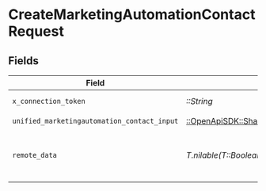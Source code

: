 # CreateMarketingAutomationContactRequest


## Fields

| Field                                                                                                                         | Type                                                                                                                          | Required                                                                                                                      | Description                                                                                                                   | Example                                                                                                                       |
| ----------------------------------------------------------------------------------------------------------------------------- | ----------------------------------------------------------------------------------------------------------------------------- | ----------------------------------------------------------------------------------------------------------------------------- | ----------------------------------------------------------------------------------------------------------------------------- | ----------------------------------------------------------------------------------------------------------------------------- |
| `x_connection_token`                                                                                                          | *::String*                                                                                                                    | :heavy_check_mark:                                                                                                            | The connection token                                                                                                          |                                                                                                                               |
| `unified_marketingautomation_contact_input`                                                                                   | [::OpenApiSDK::Shared::UnifiedMarketingautomationContactInput](../../models/shared/unifiedmarketingautomationcontactinput.md) | :heavy_check_mark:                                                                                                            | N/A                                                                                                                           |                                                                                                                               |
| `remote_data`                                                                                                                 | *T.nilable(T::Boolean)*                                                                                                       | :heavy_minus_sign:                                                                                                            | Set to true to include data from the original Marketingautomation software.                                                   | false                                                                                                                         |